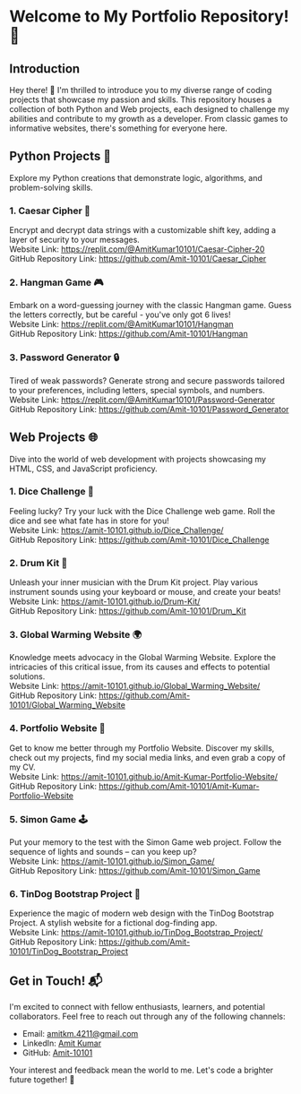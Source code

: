 # Welcome to My Portfolio Repository! 👋

## Introduction
Hey there! 👋 I'm thrilled to introduce you to my diverse range of coding projects that showcase my passion and skills. This repository houses a collection of both Python and Web projects, each designed to challenge my abilities and contribute to my growth as a developer. From classic games to informative websites, there's something for everyone here.

## Python Projects 🐍
Explore my Python creations that demonstrate logic, algorithms, and problem-solving skills.

### 1. Caesar Cipher 🔐
Encrypt and decrypt data strings with a customizable shift key, adding a layer of security to your messages.  
Website Link: https://replit.com/@AmitKumar10101/Caesar-Cipher-20  
GitHub Repository Link: https://github.com/Amit-10101/Caesar_Cipher

### 2. Hangman Game 🎮
Embark on a word-guessing journey with the classic Hangman game. Guess the letters correctly, but be careful - you've only got 6 lives!  
Website Link: https://replit.com/@AmitKumar10101/Hangman  
GitHub Repository Link: https://github.com/Amit-10101/Hangman

### 3. Password Generator 🔒
Tired of weak passwords? Generate strong and secure passwords tailored to your preferences, including letters, special symbols, and numbers.  
Website Link: https://replit.com/@AmitKumar10101/Password-Generator  
GitHub Repository Link: https://github.com/Amit-10101/Password_Generator

## Web Projects 🌐
Dive into the world of web development with projects showcasing my HTML, CSS, and JavaScript proficiency.

### 1. Dice Challenge 🎲
Feeling lucky? Try your luck with the Dice Challenge web game. Roll the dice and see what fate has in store for you!  
Website Link: https://amit-10101.github.io/Dice_Challenge/  
GitHub Repository Link: https://github.com/Amit-10101/Dice_Challenge

### 2. Drum Kit 🥁
Unleash your inner musician with the Drum Kit project. Play various instrument sounds using your keyboard or mouse, and create your beats!  
Website Link: https://amit-10101.github.io/Drum-Kit/  
GitHub Repository Link: https://github.com/Amit-10101/Drum_Kit

### 3. Global Warming Website 🌍
Knowledge meets advocacy in the Global Warming Website. Explore the intricacies of this critical issue, from its causes and effects to potential solutions.  
Website Link: https://amit-10101.github.io/Global_Warming_Website/  
GitHub Repository Link: https://github.com/Amit-10101/Global_Warming_Website

### 4. Portfolio Website 👤
Get to know me better through my Portfolio Website. Discover my skills, check out my projects, find my social media links, and even grab a copy of my CV.  
Website Link: https://amit-10101.github.io/Amit-Kumar-Portfolio-Website/  
GitHub Repository Link: https://github.com/Amit-10101/Amit-Kumar-Portfolio-Website

### 5. Simon Game 🕹️
Put your memory to the test with the Simon Game web project. Follow the sequence of lights and sounds – can you keep up?  
Website Link: https://amit-10101.github.io/Simon_Game/  
GitHub Repository Link: https://github.com/Amit-10101/Simon_Game

### 6. TinDog Bootstrap Project 🐶
Experience the magic of modern web design with the TinDog Bootstrap Project. A stylish website for a fictional dog-finding app.  
Website Link: https://amit-10101.github.io/TinDog_Bootstrap_Project/  
GitHub Repository Link: https://github.com/Amit-10101/TinDog_Bootstrap_Project

## Get in Touch! 📬
I'm excited to connect with fellow enthusiasts, learners, and potential collaborators. Feel free to reach out through any of the following channels:

- Email: <amitkm.4211@gmail.com>
- LinkedIn: [Amit Kumar](<(https://www.linkedin.com/in/amit-kumar-539277251/)>)
- GitHub: [Amit-10101](<(https://github.com/Amit-10101)>)

Your interest and feedback mean the world to me. Let's code a brighter future together! 🚀
